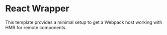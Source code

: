 # React Wrapper

This template provides a minimal setup to get a Webpack host working with HMR for remote components.
